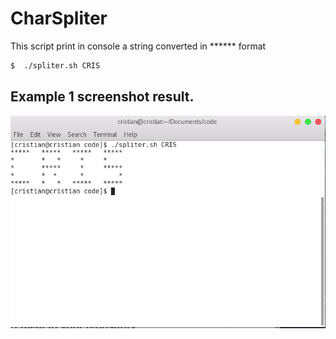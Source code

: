 # CharSpliter

This script print in console a string converted in ****** format

```sh
$  ./spliter.sh CRIS  
```

## Example 1 screenshot result.

<img src="https://github.com/CristianCardosoA/CharSpliter/blob/master/splitter.png" />
